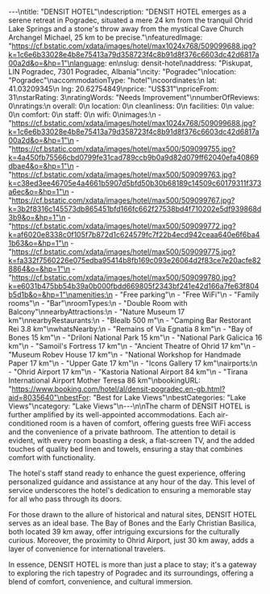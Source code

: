 ---\ntitle: "DENSIT HOTEL"\ndescription: "DENSIT HOTEL emerges as a serene retreat in Pogradec, situated a mere 24 km from the tranquil Ohrid Lake Springs and a stone's throw away from the mystical Cave Church Archangel Michael, 25 km to be precise."\nfeaturedImage: "https://cf.bstatic.com/xdata/images/hotel/max1024x768/509099688.jpg?k=1c6e6b33028e4b8e75413a79d358723f4c8b91d8f376c6603dc42d6817a00a2d&o=&hp=1"\nlanguage: en\nslug: densit-hotel\naddress: "Piskupat, LIN Pogradec, 7301 Pogradec, Albania"\ncity: "Pogradec"\nlocation: "Pogradec"\naccommodationType: "hotel"\ncoordinates:\n  lat: 41.03209345\n  lng: 20.62754849\nprice: "US$31"\npriceFrom: 31\nstarRating: 3\nratingWords: "Needs Improvement"\nnumberOfReviews: 0\nratings:\n  overall: 0\n  location: 0\n  cleanliness: 0\n  facilities: 0\n  value: 0\n  comfort: 0\n  staff: 0\n  wifi: 0\nimages:\n  - "https://cf.bstatic.com/xdata/images/hotel/max1024x768/509099688.jpg?k=1c6e6b33028e4b8e75413a79d358723f4c8b91d8f376c6603dc42d6817a00a2d&o=&hp=1"\n  - "https://cf.bstatic.com/xdata/images/hotel/max500/509099755.jpg?k=4a450fb75566cbd0799fe31cad789ccb9b0a9d82d079ff62040efa40869dbae4&o=&hp=1"\n  - "https://cf.bstatic.com/xdata/images/hotel/max500/509099763.jpg?k=c38ed3ee46705e4a4661b5907d5bfd50b30b68189c14509c60179311f373a6ec&o=&hp=1"\n  - "https://cf.bstatic.com/xdata/images/hotel/max500/509099767.jpg?k=3b2f8316c145573db865451bfd166fc662f27538bd4f710202e5df939868d3b9&o=&hp=1"\n  - "https://cf.bstatic.com/xdata/images/hotel/max500/509099772.jpg?k=af6020e8338c0f105f7b872d1c624579fc7f22b4ecd942ceaa640e6f6ba41b63&o=&hp=1"\n  - "https://cf.bstatic.com/xdata/images/hotel/max500/509099775.jpg?k=fa332f7560226e075edba95414b8fb169c093e26064d2f83ce7e20acfe828864&o=&hp=1"\n  - "https://cf.bstatic.com/xdata/images/hotel/max500/509099780.jpg?k=e6031b475bb54b39a0b000fbdd669805f2343bf241e42d166a7fe63f804b5d1b&o=&hp=1"\namenities:\n  - "Free parking"\n  - "Free WiFi"\n  - "Family rooms"\n  - "Bar"\nroomTypes:\n  - "Double Room with Balcony"\nnearbyAttractions:\n  - "Nature Museum 17 km"\nnearbyRestaurants:\n  - "Blealb 500 m"\n  - "Camping Bar Restorant Rei 3.8 km"\nwhatsNearby:\n  - "Remains of Via Egnatia 8 km"\n  - "Bay of Bones 15 km"\n  - "Driloni National Park 15 km"\n  - "National Park Galicica 16 km"\n  - "Samoil's Fortress 17 km"\n  - "Ancient Theatre of Ohrid 17 km"\n  - "Museum Robev House 17 km"\n  - "National Workshop for Handmade Paper 17 km"\n  - "Upper Gate 17 km"\n  - "Icons Gallery 17 km"\nairports:\n  - "Ohrid Airport 17 km"\n  - "Kastoria National Airport 84 km"\n  - "Tirana International Airport Mother Teresa 86 km"\nbookingURL: "https://www.booking.com/hotel/al/densit-pogradec.en-gb.html?aid=8035640"\nbestFor: "Best for Lake Views"\nbestCategories: "Lake Views"\ncategory: "Lake Views"\n---\n\nThe charm of DENSIT HOTEL is further amplified by its well-appointed accommodations. Each air-conditioned room is a haven of comfort, offering guests free WiFi access and the convenience of a private bathroom. The attention to detail is evident, with every room boasting a desk, a flat-screen TV, and the added touches of quality bed linen and towels, ensuring a stay that combines comfort with functionality.

The hotel's staff stand ready to enhance the guest experience, offering personalized guidance and assistance at any hour of the day. This level of service underscores the hotel's dedication to ensuring a memorable stay for all who pass through its doors.

For those drawn to the allure of historical and natural sites, DENSIT HOTEL serves as an ideal base. The Bay of Bones and the Early Christian Basilica, both located 39 km away, offer intriguing excursions for the culturally curious. Moreover, the proximity to Ohrid Airport, just 30 km away, adds a layer of convenience for international travelers.

In essence, DENSIT HOTEL is more than just a place to stay; it's a gateway to exploring the rich tapestry of Pogradec and its surroundings, offering a blend of comfort, convenience, and cultural immersion.